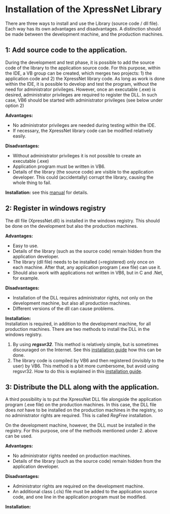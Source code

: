 # Installation of the XpressNet Library


There are three ways to install and use the Library (source code / dll file). Each way has its own advantages and disadvantages. A distinction should be made between the development machine, and the production machines.

## 1: Add source code to the application.
During the development and test phase, it is possible to add the source code of the library to the application source code. For this purpose, within the IDE, a VB group can be created, which merges two projects: 1) the application code and 2) the XpressNet library code. As long as work is done within the IDE, it is possible to develop and test the program, without the need for administrator privileges. However, once an executable (.exe) is desired, administrator privileges are required to register the DLL. In such case, VB6 should be started with administrator privileges (see below under option 2) 

**Advantages:**</br>
- No administrator privileges are needed during testing within the IDE.</br>
- If necessary, the XpressNet library code can be modified relatively easily.

**Disadvantages:**</br>
- Without administrator privileges it is not possible to create an executable (.exe)</br>
- Application program must be written in VB6.</br>
- Details of the library (the source code) are visible to the application developer. This could (accidentally) corrupt the library, causing the whole thing to fail.</br>

**Installation:** see this [manual](1-VB6_Group.md) for details.

## 2: Register in windows registry
The dll file (XpressNet.dll) is installed in the windows registry. This should be done on the development but also the production machines.

**Advantages:**</br>
- Easy to use.</br>
- Details of the library (such as the source code) remain hidden from the application developer.</br>
- The library (dll file) needs to be installed (=registered) only once on each machine. After that, any application program (.exe file) can use it.</br>
- Should also work with applications not written in VB6, but in C and .Net, for example.

**Disadvantages:**</br>
- Installation of the DLL requires administrator rights, not only on the development machine, but also all production machines.</br>
- Different versions of the dll can cause problems.

**Installation:** </br>
Installation is required, in addition to the development machine, for all production machines. There are two methods to install the DLL in the windows registry.</br>
1. By using ***regsvr32***. This method is relatively simple, but is sometimes discouraged on the Internet. See this [installation guide](2A-Install-Dll-Via-regsvr32.md) how this can be done.</br>
2. The library code is compiled by VB6 and then registered (invisibly to the user) by VB6. This method is a bit more cumbersome, but avoid using regsvr32. How to do this is explained in this [installation guide](2B-Install-Dll-Via-VB6.md).


## 3: Distribute the DLL along with the application.
A third possibility is to put the XpressNet DLL file alongside the application program (.exe file) on the production machines. In this case, the DLL file does *not* have to be installed on the production machines in the registry, so no administrator rights are required. This is called *RegFree* installation.

On the development machine, however, the DLL must be installed in the registry. For this purpose, one of the methods mentioned under 2. above can be used.

**Advantages:**</br>
- No administrator rights needed on production machines.
- Details of the library (such as the source code) remain hidden from the application developer.</br>

**Disadvantages:**</br>
- Administrator rights are required on the development machine.</br>
- An additional class (.cls) file must be added to the application source code, and one line in the application program must be modified.

**Installation:** </br>
